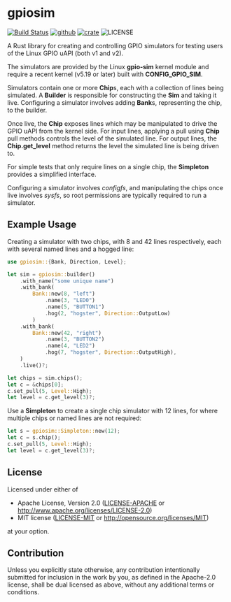 <!--
SPDX-FileCopyrightText: 2022 Kent Gibson <warthog618@gmail.com>

SPDX-License-Identifier: CC0-1.0
-->
# gpiosim

[![Build Status](https://img.shields.io/github/workflow/status/warthog618/gpiosim-rs/Build.svg?logo=github)](https://github.com/warthog618/gpiosim-rs/actions)
[![github](https://img.shields.io/badge/github-warthog618/gpiosim--rs-8da0cb.svg?logo=github)](https://github.com/warthog618/gpiosim-rs)
[![crate](https://img.shields.io/crates/v/gpiosim.svg?color=fc8d62&logo=rust)](https://crates.io/crates/gpiosim)
![LICENSE](https://img.shields.io/crates/l/gpiosim.svg)

A Rust library for creating and controlling GPIO simulators for testing users of
the Linux GPIO uAPI (both v1 and v2).

The simulators are provided by the Linux **gpio-sim** kernel module and require a
recent kernel (v5.19 or later) built with **CONFIG_GPIO_SIM**.

Simulators contain one or more **Chip**s, each with a collection of lines being
simulated. A **Builder** is responsible for constructing the **Sim** and taking it live.
Configuring a simulator involves adding **Bank**s, representing the
chip, to the builder.

Once live, the **Chip** exposes lines which may be manipulated to drive the
GPIO uAPI from the kernel side.
For input lines, applying a pull using **Chip** pull methods controls the level
of the simulated line.  For output lines, the **Chip.get_level** method returns
the level the simulated line is being driven to.

For simple tests that only require lines on a single chip, the **Simpleton**
provides a simplified interface.

Configuring a simulator involves *configfs*, and manipulating the chips once live
involves *sysfs*, so root permissions are typically required to run a simulator.

## Example Usage

Creating a simulator with two chips, with 8 and 42 lines respectively, each with
several named lines and a hogged line:

```rust
use gpiosim::{Bank, Direction, Level};

let sim = gpiosim::builder()
    .with_name("some unique name")
    .with_bank(
        Bank::new(8, "left")
            .name(3, "LED0")
            .name(5, "BUTTON1")
            .hog(2, "hogster", Direction::OutputLow)
        )
    .with_bank(
        Bank::new(42, "right")
            .name(3, "BUTTON2")
            .name(4, "LED2")
            .hog(7, "hogster", Direction::OutputHigh),
    )
    .live()?;

let chips = sim.chips();
let c = &chips[0];
c.set_pull(5, Level::High);
let level = c.get_level(3)?;
```

Use a **Simpleton** to create a single chip simulator with 12 lines, for where multiple chips or
named lines are not required:

```rust
let s = gpiosim::Simpleton::new(12);
let c = s.chip();
c.set_pull(5, Level::High);
let level = c.get_level(3)?;
```

## License

Licensed under either of

- Apache License, Version 2.0 ([LICENSE-APACHE](https://github.com/warthog618/gpiosim-rs/blob/master/LICENSES/Apache-2.0.txt) or
  <http://www.apache.org/licenses/LICENSE-2.0>)
- MIT license ([LICENSE-MIT](https://github.com/warthog618/gpiosim-rs/blob/master/LICENSES/MIT.txt) or <http://opensource.org/licenses/MIT>)

at your option.

## Contribution

Unless you explicitly state otherwise, any contribution intentionally submitted
for inclusion in the work by you, as defined in the Apache-2.0 license, shall be
dual licensed as above, without any additional terms or conditions.
